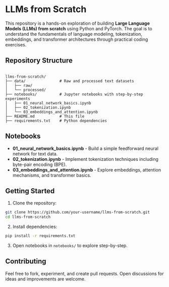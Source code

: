 # LLMs from Scratch

This repository is a hands-on exploration of building **Large Language Models (LLMs) from scratch** using Python and PyTorch. The goal is to understand the fundamentals of language modeling, tokenization, embeddings, and transformer architectures through practical coding exercises.

## Repository Structure

```

llms-from-scratch/
├── data/               # Raw and processed text datasets
│   ├── raw/
│   └── processed/
├── notebooks/          # Jupyter notebooks with step-by-step experiments
│   ├── 01_neural_network_basics.ipynb
│   ├── 02_tokenization.ipynb
│   └── 03_embeddings_and_attention.ipynb
├── README.md           # This file
├── requirements.txt    # Python dependencies
```

## Notebooks

- **01_neural_network_basics.ipynb** - Build a simple feedforward neural network for text data.
- **02_tokenization.ipynb** - Implement tokenization techniques including byte-pair encoding (BPE).
- **03_embeddings_and_attention.ipynb** - Explore embeddings, attention mechanisms, and transformer basics.

## Getting Started

1. Clone the repository:

```bash
git clone https://github.com/your-username/llms-from-scratch.git
cd llms-from-scratch
```

2. Install dependencies:

```bash
pip install -r requirements.txt
```

3. Open notebooks in `notebooks/` to explore step-by-step.

## Contributing

Feel free to fork, experiment, and create pull requests. Open discussions for ideas and improvements are welcome.
